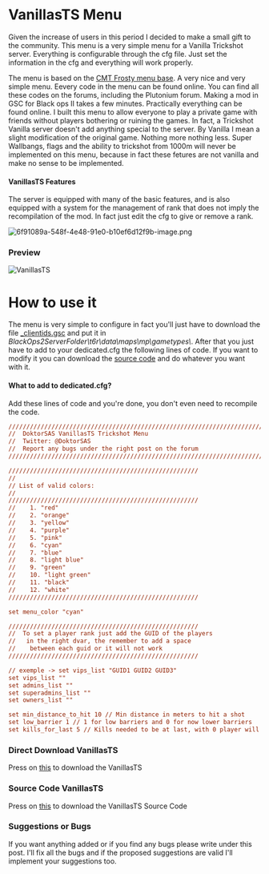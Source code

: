 # **VanillasTS Menu** 
Given the increase of users in this period I decided to make a small gift to the community. This menu is a very simple menu for a Vanilla Trickshot server. Everything is configurable through the cfg file. Just set the information in the cfg and everything will work properly.  

The menu is based on the [CMT Frosty menu base](https://www.youtube.com/watch?v=OuLzsMBD0Ds&t=48s). A very nice and very simple menu. Eevery code in the menu can be found online. You can find all these codes on the forums, including the Plutonium forum. Making a mod in GSC for Black ops II takes a few minutes. Practically everything can be found online. I built this menu to allow everyone to play a private game with friends without players bothering or ruining the games. In fact, a Trickshot Vanilla server doesn't add anything special to the server. By Vanilla I mean a slight modification of the original game. Nothing more nothing less. Super Wallbangs, flags and the ability to trickshot from 1000m will never be implemented on this menu, because in fact these fetures are not vanilla and make no sense to be implemented.

####  **VanillasTS Features** 
The server is equipped with many of the basic features, and is also equipped with a system for the management of rank that does not imply the recompilation of the mod. In fact just edit the cfg to give or remove a rank. 

![6f91089a-548f-4e48-91e0-b10ef6d12f9b-image.png](https:/forum.plutonium.pw/assets/uploads/files/1611317135896-6f91089a-548f-4e48-91e0-b10ef6d12f9b-image.png) 

### Preview

![VanillasTS](https:/forum.plutonium.pw/assets/uploads/files/1610888207311-f9e72f55-4f90-418b-a74f-9267b758a09d-image.png) 

# **How to use it**
The menu is very simple to configure in fact you'll just have to download the file [_clientids.gsc](https://github.com/DoktorSAS/VanillasTS/blob/main/_clientids.gsc?raw=true) and put it in *BlackOps2ServerFolder\t6r\data\maps\mp\gametypes\\*.
After that you just have to add to your dedicated.cfg the following lines of code.  If you want to modify it you can download the [source code](https://github.com/DoktorSAS/VanillasTS) and do whatever you want with it. 

#### What to add to dedicated.cfg?
Add these lines of code and you're done, you don't even need to recompile the code.
```cfg
////////////////////////////////////////////////////////////////////////////////////////////////////
//  DoktorSAS VanillasTS Trickshot Menu
//  Twitter: @DoktorSAS
//  Report any bugs under the right post on the forum
////////////////////////////////////////////////////////////////////////////////////////////////////

/////////////////////////////////////////////////////
//                                                                    
// List of valid colors:                                      
//                                                                  
/////////////////////////////////////////////////////
//    1. "red"                                                 
//    2. "orange"                                            
//    3. "yellow"                                              
//    4. "purple"                                              
//    5. "pink"                                                
//    6. "cyan"                                                
//    7. "blue"                                                 
//    8. "light blue"                                     
//    9. "green"                                                
//    10. "light green"                                       
//    11. "black"    
//    12. "white"                                          
/////////////////////////////////////////////////////

set menu_color "cyan"

/////////////////////////////////////////////////////
//  To set a player rank just add the GUID of the players                                                                   
//   in the right dvar, the remember to add a space                                 
//    between each guid or it will not work                                                              
/////////////////////////////////////////////////////

// exemple -> set vips_list "GUID1 GUID2 GUID3" 
set vips_list ""
set admins_list ""
set superadmins_list ""
set owners_list ""

set min_distance_to_hit 10 // Min distance in meters to hit a shot
set low_barrier 1 // 1 for low barriers and 0 for now lower barriers
set kills_for_last 5 // Kills needed to be at last, with 0 player will be set instant to last

```

### **Direct Download VanillasTS**
Press on [this](https://github.com/DoktorSAS/VanillasTS/blob/main/_clientids.gsc?raw=true) to download the VanillasTS

### **Source Code VanillasTS**
Press on [this](https://github.com/DoktorSAS/VanillasTS) to download the VanillasTS Source Code


### **Suggestions or Bugs**
If you want anything added or if you find any bugs please write under this post. I'll fix all the bugs and if the proposed suggestions are valid I'll implement your suggestions too.
